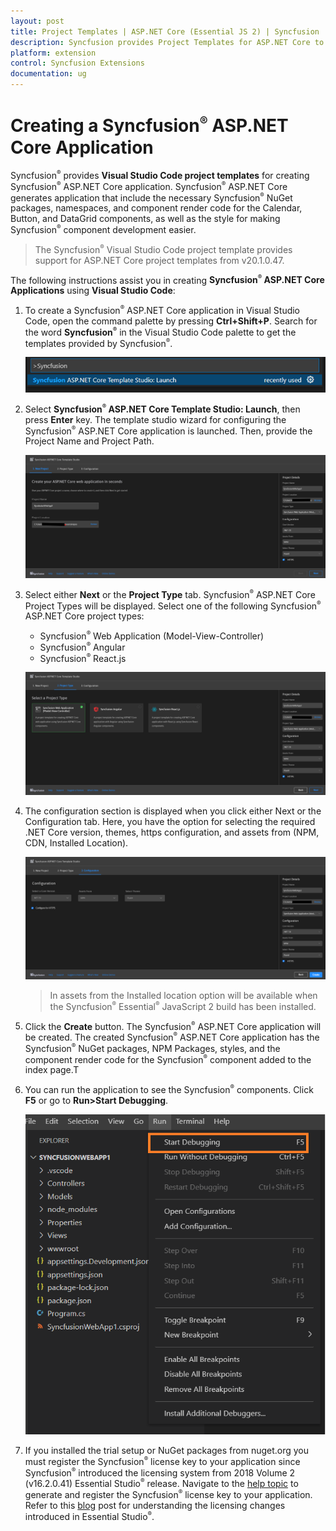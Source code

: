 ```yaml
---
layout: post
title: Project Templates | ASP.NET Core (Essential JS 2) | Syncfusion
description: Syncfusion provides Project Templates for ASP.NET Core to create the Syncfusion ASP.NET Core Application using EJ2 Core components from Visual Studio Code.
platform: extension
control: Syncfusion Extensions
documentation: ug
---
```


# Creating a Syncfusion<sup style="font-size:70%">&reg;</sup> ASP.NET Core Application

Syncfusion<sup style="font-size:70%">&reg;</sup> provides **Visual Studio Code project templates** for creating Syncfusion<sup style="font-size:70%">&reg;</sup> ASP.NET Core application. Syncfusion<sup style="font-size:70%">&reg;</sup> ASP.NET Core generates application that include the necessary Syncfusion<sup style="font-size:70%">&reg;</sup> NuGet packages, namespaces, and component render code for the Calendar, Button, and DataGrid components, as well as the style for making Syncfusion<sup style="font-size:70%">&reg;</sup> component development easier.

> The Syncfusion<sup style="font-size:70%">&reg;</sup> Visual Studio Code project template provides support for ASP.NET Core project templates from v20.1.0.47.

The following instructions assist you in creating **Syncfusion<sup style="font-size:70%">&reg;</sup> ASP.NET Core Applications** using **Visual Studio Code**:

1. To create a Syncfusion<sup style="font-size:70%">&reg;</sup> ASP.NET Core application in Visual Studio Code, open the command palette by pressing **Ctrl+Shift+P**. Search for the word **Syncfusion<sup style="font-size:70%">&reg;</sup>** in the Visual Studio Code palette to get the templates provided by Syncfusion<sup style="font-size:70%">&reg;</sup>.

     ![command-palette](images/command-palette.png)

2. Select **Syncfusion<sup style="font-size:70%">&reg;</sup> ASP.NET Core Template Studio: Launch**, then press **Enter** key. The template studio wizard for configuring the Syncfusion<sup style="font-size:70%">&reg;</sup> ASP.NET Core application is launched. Then, provide the Project Name and Project Path.
 
     ![core-wizard](images/launch-window.png)

3. Select either **Next** or the **Project Type** tab. Syncfusion<sup style="font-size:70%">&reg;</sup> ASP.NET Core Project Types will be displayed. Select one of the following Syncfusion<sup style="font-size:70%">&reg;</sup> ASP.NET Core project types:

    * Syncfusion<sup style="font-size:70%">&reg;</sup> Web Application (Model-View-Controller)
    * Syncfusion<sup style="font-size:70%">&reg;</sup> Angular
    * Syncfusion<sup style="font-size:70%">&reg;</sup> React.js

    ![project-type](images/project-type.png)

4. The configuration section is displayed when you click either Next or the Configuration tab. Here, you have the option for selecting the required .NET Core version, themes, https configuration, and assets from (NPM, CDN, Installed Location).

    ![project-configuration](images/project-configuration.png)

    > In assets from the Installed location option will be available when the Syncfusion<sup style="font-size:70%">&reg;</sup> Essential<sup style="font-size:70%">&reg;</sup> JavaScript 2 build has been installed.

5. Click the **Create** button. The Syncfusion<sup style="font-size:70%">&reg;</sup> ASP.NET Core application will be created. The created Syncfusion<sup style="font-size:70%">&reg;</sup> ASP.NET Core application has the Syncfusion<sup style="font-size:70%">&reg;</sup> NuGet packages, NPM Packages, styles, and the component render code for the Syncfusion<sup style="font-size:70%">&reg;</sup> component added to the index page.T

6. You can run the application to see the Syncfusion<sup style="font-size:70%">&reg;</sup> components. Click **F5** or go to **Run>Start Debugging**.

    ![debugging](images/debugging.png)

7. If you installed the trial setup or NuGet packages from nuget.org you must register the Syncfusion<sup style="font-size:70%">&reg;</sup> license key to your application since Syncfusion<sup style="font-size:70%">&reg;</sup> introduced the licensing system from 2018 Volume 2 (v16.2.0.41) Essential Studio<sup style="font-size:70%">&reg;</sup> release. Navigate to the [help topic](https://help.syncfusion.com/common/essential-studio/licensing/license-key#how-to-generate-syncfusion-license-key) to generate and register the Syncfusion<sup style="font-size:70%">&reg;</sup> license key to your application. Refer to this [blog](https://blog.syncfusion.com/post/Whats-New-in-2018-Volume-2-Licensing-Changes-in-the-1620x-Version-of-Essential-Studio.aspx?_ga=2.11237684.1233358434.1587355730-230058891.1567654773) post for understanding the licensing changes introduced in Essential Studio<sup style="font-size:70%">&reg;</sup>. 
